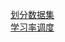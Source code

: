 [划分数据集](https://github.com/wngys/wngys.github.io/blob/main/MyNote/note1.md)  
[学习率调度](https://github.com/wngys/wngys.github.io/blob/main/MyNote/note2.md)
